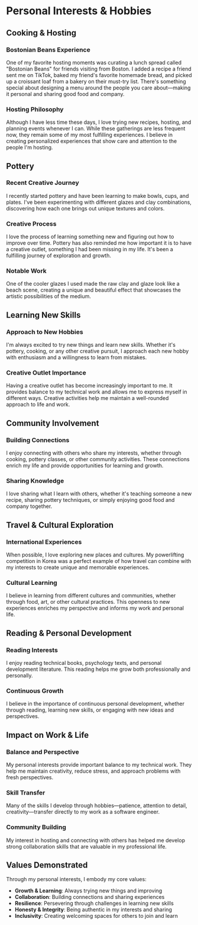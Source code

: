 # Personal Interests & Hobbies

## Cooking & Hosting

### Bostonian Beans Experience
One of my favorite hosting moments was curating a lunch spread called "Bostonian Beans" for friends visiting from Boston. I added a recipe a friend sent me on TikTok, baked my friend's favorite homemade bread, and picked up a croissant loaf from a bakery on their must-try list. There's something special about designing a menu around the people you care about—making it personal and sharing good food and company.

### Hosting Philosophy
Although I have less time these days, I love trying new recipes, hosting, and planning events whenever I can. While these gatherings are less frequent now, they remain some of my most fulfilling experiences. I believe in creating personalized experiences that show care and attention to the people I'm hosting.

## Pottery

### Recent Creative Journey
I recently started pottery and have been learning to make bowls, cups, and plates. I've been experimenting with different glazes and clay combinations, discovering how each one brings out unique textures and colors.

### Creative Process
I love the process of learning something new and figuring out how to improve over time. Pottery has also reminded me how important it is to have a creative outlet, something I had been missing in my life. It's been a fulfilling journey of exploration and growth.

### Notable Work
One of the cooler glazes I used made the raw clay and glaze look like a beach scene, creating a unique and beautiful effect that showcases the artistic possibilities of the medium.

## Learning New Skills

### Approach to New Hobbies
I'm always excited to try new things and learn new skills. Whether it's pottery, cooking, or any other creative pursuit, I approach each new hobby with enthusiasm and a willingness to learn from mistakes.

### Creative Outlet Importance
Having a creative outlet has become increasingly important to me. It provides balance to my technical work and allows me to express myself in different ways. Creative activities help me maintain a well-rounded approach to life and work.

## Community Involvement

### Building Connections
I enjoy connecting with others who share my interests, whether through cooking, pottery classes, or other community activities. These connections enrich my life and provide opportunities for learning and growth.

### Sharing Knowledge
I love sharing what I learn with others, whether it's teaching someone a new recipe, sharing pottery techniques, or simply enjoying good food and company together.

## Travel & Cultural Exploration

### International Experiences
When possible, I love exploring new places and cultures. My powerlifting competition in Korea was a perfect example of how travel can combine with my interests to create unique and memorable experiences.

### Cultural Learning
I believe in learning from different cultures and communities, whether through food, art, or other cultural practices. This openness to new experiences enriches my perspective and informs my work and personal life.

## Reading & Personal Development

### Reading Interests
I enjoy reading technical books, psychology texts, and personal development literature. This reading helps me grow both professionally and personally.

### Continuous Growth
I believe in the importance of continuous personal development, whether through reading, learning new skills, or engaging with new ideas and perspectives.

## Impact on Work & Life

### Balance and Perspective
My personal interests provide important balance to my technical work. They help me maintain creativity, reduce stress, and approach problems with fresh perspectives.

### Skill Transfer
Many of the skills I develop through hobbies—patience, attention to detail, creativity—transfer directly to my work as a software engineer.

### Community Building
My interest in hosting and connecting with others has helped me develop strong collaboration skills that are valuable in my professional life.

## Values Demonstrated
Through my personal interests, I embody my core values:
- **Growth & Learning**: Always trying new things and improving
- **Collaboration**: Building connections and sharing experiences
- **Resilience**: Persevering through challenges in learning new skills
- **Honesty & Integrity**: Being authentic in my interests and sharing
- **Inclusivity**: Creating welcoming spaces for others to join and learn 